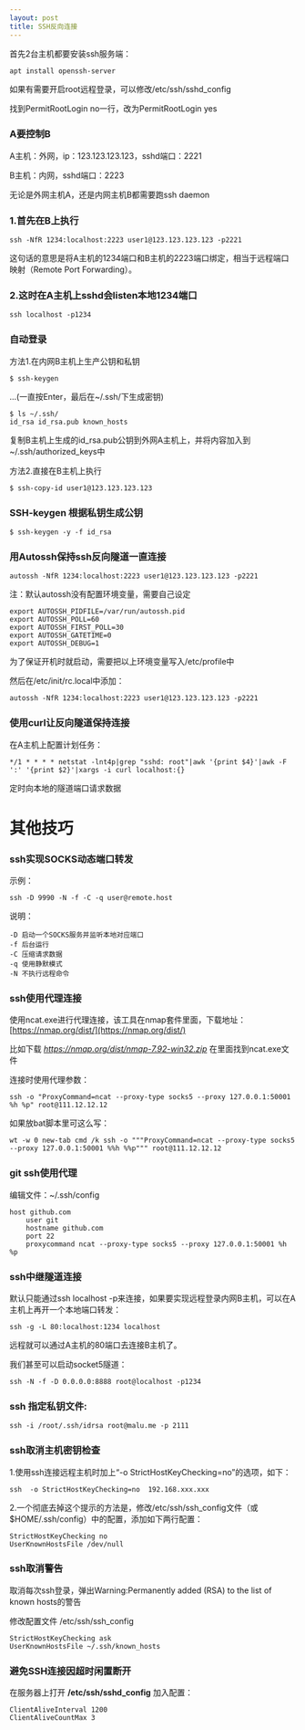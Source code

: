 ```yaml
---
layout: post
title: SSH反向连接
---
```


首先2台主机都要安装ssh服务端：

	apt install openssh-server

如果有需要开启root远程登录，可以修改/etc/ssh/sshd_config

找到PermitRootLogin no一行，改为PermitRootLogin yes

### A要控制B ###

A主机：外网，ip：123.123.123.123，sshd端口：2221

B主机：内网，sshd端口：2223

无论是外网主机A，还是内网主机B都需要跑ssh daemon

### 1.首先在B上执行 ###

    ssh -NfR 1234:localhost:2223 user1@123.123.123.123 -p2221

这句话的意思是将A主机的1234端口和B主机的2223端口绑定，相当于远程端口映射（Remote Port Forwarding）。

### 2.这时在A主机上sshd会listen本地1234端口 ###

    ssh localhost -p1234


### 自动登录 ###

方法1.在内网B主机上生产公钥和私钥

    $ ssh-keygen

...(一直按Enter，最后在~/.ssh/下生成密钥)

    $ ls ~/.ssh/
    id_rsa id_rsa.pub known_hosts

复制B主机上生成的id_rsa.pub公钥到外网A主机上，并将内容加入到~/.ssh/authorized_keys中

方法2.直接在B主机上执行

	$ ssh-copy-id user1@123.123.123.123

### SSH-keygen 根据私钥生成公钥

	$ ssh-keygen -y -f id_rsa

### 用Autossh保持ssh反向隧道一直连接 ###

	autossh -NfR 1234:localhost:2223 user1@123.123.123.123 -p2221

注：默认autossh没有配置环境变量，需要自己设定

    export AUTOSSH_PIDFILE=/var/run/autossh.pid
    export AUTOSSH_POLL=60
    export AUTOSSH_FIRST_POLL=30
    export AUTOSSH_GATETIME=0
    export AUTOSSH_DEBUG=1

为了保证开机时就启动，需要把以上环境变量写入/etc/profile中

然后在/etc/init/rc.local中添加：

	autossh -NfR 1234:localhost:2223 user1@123.123.123.123 -p2221


### 使用curl让反向隧道保持连接

在A主机上配置计划任务：

	*/1 * * * * netstat -lnt4p|grep "sshd: root"|awk '{print $4}'|awk -F ':' '{print $2}'|xargs -i curl localhost:{}

定时向本地的隧道端口请求数据

# 其他技巧

### ssh实现SOCKS动态端口转发

示例：

```
ssh -D 9990 -N -f -C -q user@remote.host
```

说明：

    -D 启动一个SOCKS服务并监听本地对应端口
    -f 后台运行
    -C 压缩请求数据
    -q 使用静默模式
    -N 不执行远程命令


### ssh使用代理连接

使用ncat.exe进行代理连接，该工具在nmap套件里面，下载地址：[https://nmap.org/dist/](https://nmap.org/dist/)

比如下载 *https://nmap.org/dist/nmap-7.92-win32.zip* 在里面找到ncat.exe文件

连接时使用代理参数：

```
ssh -o "ProxyCommand=ncat --proxy-type socks5 --proxy 127.0.0.1:50001 %h %p" root@111.12.12.12
```

如果放bat脚本里可这么写：

```
wt -w 0 new-tab cmd /k ssh -o """ProxyCommand=ncat --proxy-type socks5 --proxy 127.0.0.1:50001 %%h %%p""" root@111.12.12.12
```

### git ssh使用代理

编辑文件：~/.ssh/config

```
host github.com
    user git
    hostname github.com
    port 22
    proxycommand ncat --proxy-type socks5 --proxy 127.0.0.1:50001 %h %p
```



### ssh中继隧道连接


默认只能通过ssh localhost -p来连接，如果要实现远程登录内网B主机，可以在A主机上再开一个本地端口转发：

	ssh -g -L 80:localhost:1234 localhost

远程就可以通过A主机的80端口去连接B主机了。

我们甚至可以启动socket5隧道：

	ssh -N -f -D 0.0.0.0:8888 root@localhost -p1234

### ssh 指定私钥文件:

	ssh -i /root/.ssh/idrsa root@malu.me -p 2111


### ssh取消主机密钥检查

1.使用ssh连接远程主机时加上“-o StrictHostKeyChecking=no”的选项，如下：


	ssh  -o StrictHostKeyChecking=no  192.168.xxx.xxx

2.一个彻底去掉这个提示的方法是，修改/etc/ssh/ssh_config文件（或$HOME/.ssh/config）中的配置，添加如下两行配置：


	StrictHostKeyChecking no
	UserKnownHostsFile /dev/null

### ssh取消警告

取消每次ssh登录，弹出Warning:Permanently added (RSA) to the list of known hosts的警告

修改配置文件 /etc/ssh/ssh_config

```
StrictHostKeyChecking ask
UserKnownHostsFile ~/.ssh/known_hosts
```

### 避免SSH连接因超时闲置断开

在服务器上打开 **/etc/ssh/sshd_config** 加入配置：

```
ClientAliveInterval 1200
ClientAliveCountMax 3
```

